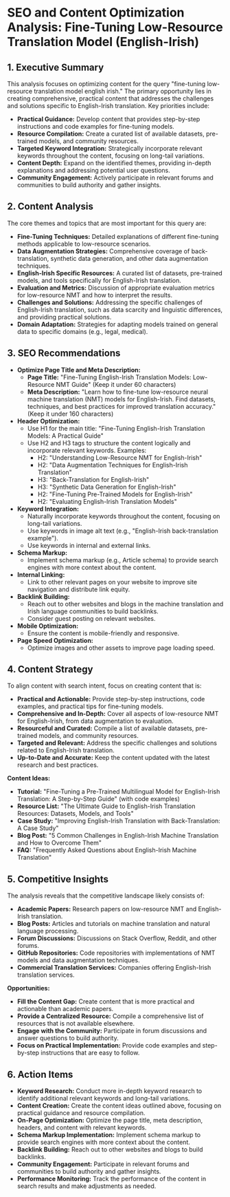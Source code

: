 # SEO and Content Optimization Analysis: Fine-Tuning Low-Resource Translation Model (English-Irish)

## 1. Executive Summary

This analysis focuses on optimizing content for the query "fine-tuning low-resource translation model english irish." The primary opportunity lies in creating comprehensive, practical content that addresses the challenges and solutions specific to English-Irish translation. Key priorities include:

*   **Practical Guidance:** Develop content that provides step-by-step instructions and code examples for fine-tuning models.
*   **Resource Compilation:** Create a curated list of available datasets, pre-trained models, and community resources.
*   **Targeted Keyword Integration:** Strategically incorporate relevant keywords throughout the content, focusing on long-tail variations.
*   **Content Depth:** Expand on the identified themes, providing in-depth explanations and addressing potential user questions.
*   **Community Engagement:** Actively participate in relevant forums and communities to build authority and gather insights.

## 2. Content Analysis

The core themes and topics that are most important for this query are:

*   **Fine-Tuning Techniques:** Detailed explanations of different fine-tuning methods applicable to low-resource scenarios.
*   **Data Augmentation Strategies:** Comprehensive coverage of back-translation, synthetic data generation, and other data augmentation techniques.
*   **English-Irish Specific Resources:** A curated list of datasets, pre-trained models, and tools specifically for English-Irish translation.
*   **Evaluation and Metrics:** Discussion of appropriate evaluation metrics for low-resource NMT and how to interpret the results.
*   **Challenges and Solutions:** Addressing the specific challenges of English-Irish translation, such as data scarcity and linguistic differences, and providing practical solutions.
*   **Domain Adaptation:** Strategies for adapting models trained on general data to specific domains (e.g., legal, medical).

## 3. SEO Recommendations

*   **Optimize Page Title and Meta Description:**
    *   **Page Title:**  "Fine-Tuning English-Irish Translation Models: Low-Resource NMT Guide" (Keep it under 60 characters)
    *   **Meta Description:** "Learn how to fine-tune low-resource neural machine translation (NMT) models for English-Irish. Find datasets, techniques, and best practices for improved translation accuracy." (Keep it under 160 characters)
*   **Header Optimization:**
    *   Use H1 for the main title: "Fine-Tuning English-Irish Translation Models: A Practical Guide"
    *   Use H2 and H3 tags to structure the content logically and incorporate relevant keywords. Examples:
        *   H2: "Understanding Low-Resource NMT for English-Irish"
        *   H2: "Data Augmentation Techniques for English-Irish Translation"
        *   H3: "Back-Translation for English-Irish"
        *   H3: "Synthetic Data Generation for English-Irish"
        *   H2: "Fine-Tuning Pre-Trained Models for English-Irish"
        *   H2: "Evaluating English-Irish Translation Models"
*   **Keyword Integration:**
    *   Naturally incorporate keywords throughout the content, focusing on long-tail variations.
    *   Use keywords in image alt text (e.g., "English-Irish back-translation example").
    *   Use keywords in internal and external links.
*   **Schema Markup:**
    *   Implement schema markup (e.g., Article schema) to provide search engines with more context about the content.
*   **Internal Linking:**
    *   Link to other relevant pages on your website to improve site navigation and distribute link equity.
*   **Backlink Building:**
    *   Reach out to other websites and blogs in the machine translation and Irish language communities to build backlinks.
    *   Consider guest posting on relevant websites.
*   **Mobile Optimization:**
    *   Ensure the content is mobile-friendly and responsive.
*   **Page Speed Optimization:**
    *   Optimize images and other assets to improve page loading speed.

## 4. Content Strategy

To align content with search intent, focus on creating content that is:

*   **Practical and Actionable:** Provide step-by-step instructions, code examples, and practical tips for fine-tuning models.
*   **Comprehensive and In-Depth:** Cover all aspects of low-resource NMT for English-Irish, from data augmentation to evaluation.
*   **Resourceful and Curated:** Compile a list of available datasets, pre-trained models, and community resources.
*   **Targeted and Relevant:** Address the specific challenges and solutions related to English-Irish translation.
*   **Up-to-Date and Accurate:** Keep the content updated with the latest research and best practices.

**Content Ideas:**

*   **Tutorial:** "Fine-Tuning a Pre-Trained Multilingual Model for English-Irish Translation: A Step-by-Step Guide" (with code examples)
*   **Resource List:** "The Ultimate Guide to English-Irish Translation Resources: Datasets, Models, and Tools"
*   **Case Study:** "Improving English-Irish Translation with Back-Translation: A Case Study"
*   **Blog Post:** "5 Common Challenges in English-Irish Machine Translation and How to Overcome Them"
*   **FAQ:** "Frequently Asked Questions about English-Irish Machine Translation"

## 5. Competitive Insights

The analysis reveals that the competitive landscape likely consists of:

*   **Academic Papers:** Research papers on low-resource NMT and English-Irish translation.
*   **Blog Posts:** Articles and tutorials on machine translation and natural language processing.
*   **Forum Discussions:** Discussions on Stack Overflow, Reddit, and other forums.
*   **GitHub Repositories:** Code repositories with implementations of NMT models and data augmentation techniques.
*   **Commercial Translation Services:** Companies offering English-Irish translation services.

**Opportunities:**

*   **Fill the Content Gap:** Create content that is more practical and actionable than academic papers.
*   **Provide a Centralized Resource:** Compile a comprehensive list of resources that is not available elsewhere.
*   **Engage with the Community:** Participate in forum discussions and answer questions to build authority.
*   **Focus on Practical Implementation:** Provide code examples and step-by-step instructions that are easy to follow.

## 6. Action Items

*   **Keyword Research:** Conduct more in-depth keyword research to identify additional relevant keywords and long-tail variations.
*   **Content Creation:** Create the content ideas outlined above, focusing on practical guidance and resource compilation.
*   **On-Page Optimization:** Optimize the page title, meta description, headers, and content with relevant keywords.
*   **Schema Markup Implementation:** Implement schema markup to provide search engines with more context about the content.
*   **Backlink Building:** Reach out to other websites and blogs to build backlinks.
*   **Community Engagement:** Participate in relevant forums and communities to build authority and gather insights.
*   **Performance Monitoring:** Track the performance of the content in search results and make adjustments as needed.